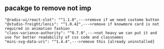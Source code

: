 ## pacakge to remove not imp
   
    "@radix-ui/react-slot": "^1.1.0",--->remove if we need custome button
    "@studio-freight/lenis": "^1.0.42",--->remove if knowmore card is not required in animation fashion
    "class-variance-authority": "^0.7.0",--->not heavy we can put it and use for better readability of css code and classnames
    "mini-svg-data-uri": "^1.4.4",--->remove this [already uninstalled]

   
